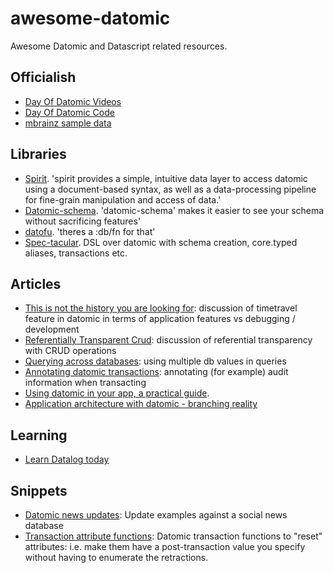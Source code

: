 # awesome-datomic
Awesome Datomic and Datascript related resources.

## Officialish

- [Day Of Datomic Videos](http://www.datomic.com/training.html)
- [Day Of Datomic Code](https://github.com/Datomic/day-of-datomic)
- [mbrainz sample data](https://github.com/Datomic/mbrainz-sample)

## Libraries

- [Spirit](https://github.com/zcaudate/spirit). 'spirit provides a simple, intuitive data layer to access datomic using a document-based syntax, as well as a data-processing pipeline for fine-grain manipulation and access of data.'
- [Datomic-schema](https://github.com/Yuppiechef/datomic-schema). 'datomic-schema' makes it easier to see your schema without sacrificing features'
- [datofu](https://github.com/vvvvalvalval/datofu). 'theres a :db/fn for that'
- [Spec-tacular](https://github.com/SparkFund/spec-tacular). DSL over datomic with schema creation, core.typed aliases, transactions etc.

## Articles

- [This is not the history you are looking for](http://vvvvalvalval.github.io/posts/2017-07-08-Datomic-this-is-not-the-history-youre-looking-for.html): discussion of timetravel feature in datomic in terms of application features vs debugging / development
- [Referentially Transparent Crud](http://cjohansen.no/referentially-transparent-crud/): discussion of referential transparency with CRUD operations
- [Querying across databases](http://cjohansen.no/querying-across-datomic-databases/): using multiple db values in queries
- [Annotating datomic transactions](http://cjohansen.no/annotating-datomic-transactions/): annotating (for example) audit information when transacting
- [Using datomic in your app, a practical guide](https://vvvvalvalval.github.io/posts/2016-07-24-datomic-web-app-a-practical-guide.html).
- [Application architecture with datomic - branching reality](https://vvvvalvalval.github.io/posts/2016-01-03-architecture-datomic-branching-reality.html)

## Learning

- [Learn Datalog today](http://www.learndatalogtoday.org/)

## Snippets

- [Datomic news updates](https://gist.github.com/stuarthalloway/2948756): Update examples against a social news database
- [Transaction attribute functions](https://gist.github.com/favila/8ce31de4b2cb04cf202687c6a8fa4c94): Datomic transaction functions to "reset" attributes: i.e. make them have a post-transaction value you specify without having to enumerate the retractions.
